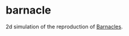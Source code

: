 # barnacle
2d simulation of the reproduction of [Barnacles](https://en.wikipedia.org/wiki/Barnacle).
